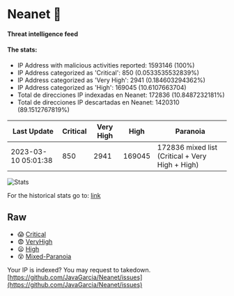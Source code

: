 # Neanet :hocho:
#### Threat intelligence feed
#### The stats:

- IP Address with malicious activities reported: 1593146 (100%)
- IP Address categorized as 'Critical':  850 (0.0533535532839%)
- IP Address categorized as 'Very High':  2941 (0.184603294362%)
- IP Address categorized as 'High':  169045 (10.6107663704)
- Total de direcciones IP indexadas en Neanet:  172836 (10.8487232181%)
- Total de direcciones IP descartadas en Neanet:  1420310 (89.1512767819%)

| Last Update | Critical | Very High | High | Paranoia |
| --- | --- | --- | --- | --- |
| 2023-03-10 05:01:38 | 850 | 2941 | 169045 | 172836 mixed list (Critical + Very High + High)|

![Stats](https://docs.google.com/spreadsheets/d/e/2PACX-1vSnaNMIXVabIpDJjufMlzH7poXnshF3mgd8Is1g9ytUEzVsP5my4Trn8f-xkoLLQ38xpL3HtmUexLo6/pubchart?oid=501124687&format=image)

For the historical stats go to: [link](/stats.csv)
## Raw
- :scream: [Critical](https://raw.githubusercontent.com/JavaGarcia/Neanet/master/blacklists/neanet_critical.txt)
- :fearful: [VeryHigh](https://raw.githubusercontent.com/JavaGarcia/Neanet/master/blacklists/neanet_veryHigh.txtt)
- :frowning: [High](https://raw.githubusercontent.com/JavaGarcia/Neanet/master/blacklists/neanet_high.txt)
- :dizzy_face: [Mixed-Paranoia](https://raw.githubusercontent.com/JavaGarcia/Neanet/master/blacklists/neanet_all.txt)


Your IP is indexed? You may request to takedown. [https://github.com/JavaGarcia/Neanet/issues](https://github.com/JavaGarcia/Neanet/issues)


























































































































































































































































































































































































































































































































































































































































































































































































































































































































































































































































































































































































































































































































































































































































































































































































































































































































































































































































































































































































































































































































































































































































































































































































































































































































































































































































































































































































































































































































































































































































































































































































































































































































































































































































































































































































































































































































































































































































































































































































































































































































































































































































































































































































































































































































































































































































































































































































































































































































































































































































































































































































































































































































































































































































































































































































































































































































































































































































































































































































































































































































































































































































































































































































































































































































































































































































































































































































































































































































































































































































































































































































































































































































































































































































































































































































































































































































































































































































































































































































































































































































































































































































































































































































































































































































































































































































































































































































































































































































































































































































































































































































































































































































































































































































































































































































































































































































































































































































































































































